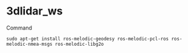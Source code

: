 # 3dlidar_ws

Command

```
sudo apt-get install ros-melodic-geodesy ros-melodic-pcl-ros ros-melodic-nmea-msgs ros-melodic-libg2o
```
